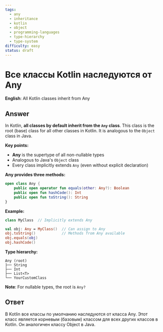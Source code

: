 ```yaml
---
tags:
  - any
  - inheritance
  - kotlin
  - object
  - programming-languages
  - type-hierarchy
  - type-system
difficulty: easy
status: draft
---
```


# Все классы Kotlin наследуются от Any

**English**: All Kotlin classes inherit from Any

## Answer

In Kotlin, **all classes by default inherit from the `Any` class**. This class is the root (base) class for all other classes in Kotlin. It is analogous to the `Object` class in Java.

**Key points:**

- **Any** is the supertype of all non-nullable types
- Analogous to Java's `Object` class
- Every class implicitly extends `Any` (even without explicit declaration)

**Any provides three methods:**
```kotlin
open class Any {
    public open operator fun equals(other: Any?): Boolean
    public open fun hashCode(): Int
    public open fun toString(): String
}
```

**Example:**
```kotlin
class MyClass  // Implicitly extends Any

val obj: Any = MyClass()  // Can assign to Any
obj.toString()            // Methods from Any available
obj.equals(obj)
obj.hashCode()
```

**Type hierarchy:**
```
Any (root)
├── String
├── Int
├── List<T>
└── YourCustomClass
```

**Note**: For nullable types, the root is `Any?`

## Ответ

В Kotlin все классы по умолчанию наследуются от класса Any. Этот класс является корневым (базовым) классом для всех других классов в Kotlin. Он аналогичен классу Object в Java.


